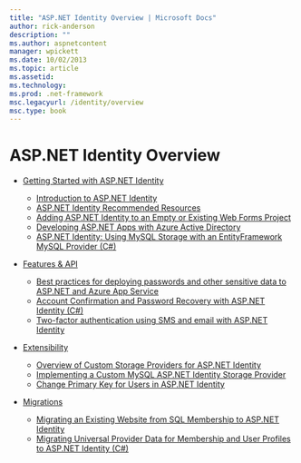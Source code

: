 ```yaml
---
title: "ASP.NET Identity Overview | Microsoft Docs"
author: rick-anderson
description: ""
ms.author: aspnetcontent
manager: wpickett
ms.date: 10/02/2013
ms.topic: article
ms.assetid: 
ms.technology: 
ms.prod: .net-framework
msc.legacyurl: /identity/overview
msc.type: book
---
```

ASP.NET Identity Overview
====================
- [Getting Started with ASP.NET Identity](getting-started/index.md)

    - [Introduction to ASP.NET Identity](getting-started/introduction-to-aspnet-identity.md)
    - [ASP.NET Identity Recommended Resources](getting-started/aspnet-identity-recommended-resources.md)
    - [Adding ASP.NET Identity to an Empty or Existing Web Forms Project](getting-started/adding-aspnet-identity-to-an-empty-or-existing-web-forms-project.md)
    - [Developing ASP.NET Apps with Azure Active Directory](getting-started/developing-aspnet-apps-with-windows-azure-active-directory.md)
    - [ASP.NET Identity: Using MySQL Storage with an EntityFramework MySQL Provider (C#)](getting-started/aspnet-identity-using-mysql-storage-with-an-entityframework-mysql-provider.md)
- [Features & API](features-api/index.md)

    - [Best practices for deploying passwords and other sensitive data to ASP.NET and Azure App Service](features-api/best-practices-for-deploying-passwords-and-other-sensitive-data-to-aspnet-and-azure.md)
    - [Account Confirmation and Password Recovery with ASP.NET Identity (C#)](features-api/account-confirmation-and-password-recovery-with-aspnet-identity.md)
    - [Two-factor authentication using SMS and email with ASP.NET Identity](features-api/two-factor-authentication-using-sms-and-email-with-aspnet-identity.md)
- [Extensibility](extensibility/index.md)

    - [Overview of Custom Storage Providers for ASP.NET Identity](extensibility/overview-of-custom-storage-providers-for-aspnet-identity.md)
    - [Implementing a Custom MySQL ASP.NET Identity Storage Provider](extensibility/implementing-a-custom-mysql-aspnet-identity-storage-provider.md)
    - [Change Primary Key for Users in ASP.NET Identity](extensibility/change-primary-key-for-users-in-aspnet-identity.md)
- [Migrations](migrations/index.md)

    - [Migrating an Existing Website from SQL Membership to ASP.NET Identity](migrations/migrating-an-existing-website-from-sql-membership-to-aspnet-identity.md)
    - [Migrating Universal Provider Data for Membership and User Profiles to ASP.NET Identity (C#)](migrations/migrating-universal-provider-data-for-membership-and-user-profiles-to-aspnet-identity.md)